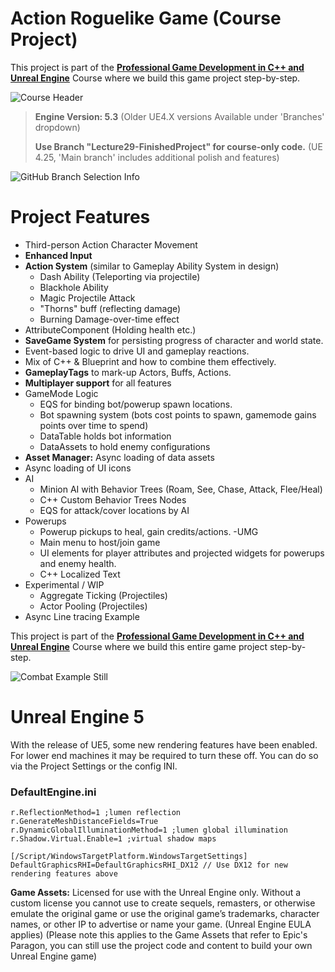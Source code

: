 # Action Roguelike Game (Course Project)

This project is part of the **[Professional Game Development in C++ and Unreal Engine](https://courses.tomlooman.com/p/unrealengine-cpp?coupon_code=COMMUNITY15&src=github)** Course where we build this game project step-by-step.

![Course Header](https://i0.wp.com/www.tomlooman.com/wp-content/uploads/2023/05/coursecpp_banner_widenarrow-3.png)



> **Engine Version: 5.3** (Older UE4.X versions Available under 'Branches' dropdown)
> 
> **Use Branch "Lecture29-FinishedProject" for course-only code.** (UE 4.25, 'Main branch' includes additional polish and features)

![GitHub Branch Selection Info](https://www.tomlooman.com/wp-content/uploads/2021/01/github_branchesinfo.jpg)

# Project Features
- Third-person Action Character Movement
- **Enhanced Input**
- **Action System** (similar to Gameplay Ability System in design)
  - Dash Ability (Teleporting via projectile)
  - Blackhole Ability
  - Magic Projectile Attack
  - "Thorns" buff (reflecting damage)
  - Burning Damage-over-time effect
- AttributeComponent (Holding health etc.)
- **SaveGame System** for persisting progress of character and world state.
- Event-based logic to drive UI and gameplay reactions.
- Mix of C++ & Blueprint and how to combine them effectively.
- **GameplayTags** to mark-up Actors, Buffs, Actions.
- **Multiplayer support** for all features
- GameMode Logic
  - EQS for binding bot/powerup spawn locations.
  - Bot spawning system (bots cost points to spawn, gamemode gains points over time to spend)
  - DataTable holds bot information
  - DataAssets to hold enemy configurations
- **Asset Manager:** Async loading of data assets
- Async loading of UI icons
- AI
  - Minion AI with Behavior Trees (Roam, See, Chase, Attack, Flee/Heal)
  - C++ Custom Behavior Trees Nodes
  - EQS for attack/cover locations by AI
- Powerups
  - Powerup pickups to heal, gain credits/actions.
-UMG
  - Main menu to host/join game
  - UI elements for player attributes and projected widgets for powerups and enemy health.
  - C++ Localized Text
- Experimental / WIP
  - Aggregate Ticking (Projectiles)
  - Actor Pooling (Projectiles)
- Async Line tracing Example


This project is part of the **[Professional Game Development in C++ and Unreal Engine](https://courses.tomlooman.com/p/unrealengine-cpp?coupon_code=COMMUNITY15&src=github)** Course where we build this entire game project step-by-step.

![Combat Example Still](https://www.tomlooman.com/wp-content/uploads/2023/02/Course_HeroBanner_TwoSplit_Narrow_1200.jpg)

# Unreal Engine 5

With the release of UE5, some new rendering features have been enabled. For lower end machines it may be required to turn these off. You can do so via the Project Settings or the config INI.

### DefaultEngine.ini

````[/Script/Engine.RendererSettings]
r.ReflectionMethod=1 ;lumen reflection
r.GenerateMeshDistanceFields=True
r.DynamicGlobalIlluminationMethod=1 ;lumen global illumination
r.Shadow.Virtual.Enable=1 ;virtual shadow maps

[/Script/WindowsTargetPlatform.WindowsTargetSettings]
DefaultGraphicsRHI=DefaultGraphicsRHI_DX12 // Use DX12 for new rendering features above
````

**Game Assets:** Licensed for use with the Unreal Engine only. Without a custom license you cannot use to create sequels, remasters, or otherwise emulate the original game or use the original game’s trademarks, character names, or other IP to advertise or name your game. (Unreal Engine EULA applies) (Please note this applies to the Game Assets that refer to Epic's Paragon, you can still use the project code and content to build your own Unreal Engine game)
